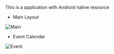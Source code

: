 This is a application with Android native resource

- Main Layout

![Main](https://user-images.githubusercontent.com/13007030/126225590-97d53734-7aee-44b9-87f6-30f88a34b54a.png)

- Event Calendar

![Event](https://user-images.githubusercontent.com/13007030/126225611-3ec871c4-c800-4182-ac66-a3afe979ba86.png)
